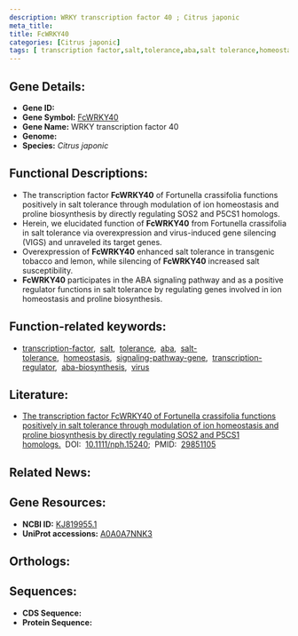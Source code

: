 ```yaml
---
description: WRKY transcription factor 40 ; Citrus japonic
meta_title:
title: FcWRKY40
categories: [Citrus japonic]
tags: [ transcription factor,salt,tolerance,aba,salt tolerance,homeostasis,signaling pathway gene,transcription regulator,aba biosynthesis,virus ]
---
```


## Gene Details:
- **Gene ID:** []()
- **Gene Symbol:** <u>FcWRKY40</u>
- **Gene Name:** WRKY transcription factor 40
- **Genome:** []()
- **Species:** *Citrus japonic*

## Functional Descriptions:
   - The transcription factor **FcWRKY40** of Fortunella crassifolia functions positively in salt tolerance through modulation of ion homeostasis and proline biosynthesis by directly regulating SOS2 and P5CS1 homologs.
   - Herein, we elucidated function of **FcWRKY40** from Fortunella crassifolia in salt tolerance via overexpression and virus-induced gene silencing (VIGS) and unraveled its target genes.
   - Overexpression of **FcWRKY40** enhanced salt tolerance in transgenic tobacco and lemon, while silencing of **FcWRKY40** increased salt susceptibility.
   -  **FcWRKY40** participates in the ABA signaling pathway and as a positive regulator functions in salt tolerance by regulating genes involved in ion homeostasis and proline biosynthesis.

## Function-related keywords:
   - [transcription-factor](/tags/transcription-factor/),&nbsp;&nbsp;[salt](/tags/salt/),&nbsp;&nbsp;[tolerance](/tags/tolerance/),&nbsp;&nbsp;[aba](/tags/aba/),&nbsp;&nbsp;[salt-tolerance](/tags/salt-tolerance/),&nbsp;&nbsp;[homeostasis](/tags/homeostasis/),&nbsp;&nbsp;[signaling-pathway-gene](/tags/signaling-pathway-gene/),&nbsp;&nbsp;[transcription-regulator](/tags/transcription-regulator/),&nbsp;&nbsp;[aba-biosynthesis](/tags/aba-biosynthesis/),&nbsp;&nbsp;[virus](/tags/virus/)

## Literature:
   - [The transcription factor FcWRKY40 of Fortunella crassifolia functions positively in salt tolerance through modulation of ion homeostasis and proline biosynthesis by directly regulating SOS2 and P5CS1 homologs.](https://doi.org/10.1111/nph.15240)&nbsp;&nbsp;DOI:&nbsp;&nbsp;[10.1111/nph.15240](https://doi.org/10.1111/nph.15240);&nbsp;&nbsp;PMID:&nbsp;&nbsp;[29851105](https://pubmed.ncbi.nlm.nih.gov/29851105/)

## Related News:

## Gene Resources:
- **NCBI ID:**  [KJ819955.1](https://www.ncbi.nlm.nih.gov/gene/?term=KJ819955.1)
- **UniProt accessions:**  [A0A0A7NNK3](https://www.uniprot.org/uniprotkb/A0A0A7NNK3/entry)

## Orthologs:

## Sequences:
- **CDS Sequence:**
- **Protein Sequence:**
